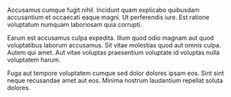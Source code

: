 Accusamus cumque fugit nihil. Incidunt quam explicabo quibusdam accusantium et occaecati eaque magni. Ut perferendis iure. Est ratione voluptatum numquam laboriosam quia corrupti.
 Earum est accusamus culpa expedita. Illum quod odio magnam aut quod voluptatibus laborum accusamus. Sit vitae molestias quod aut omnis culpa. Autem qui amet. Aut vitae voluptas praesentium voluptate id voluptas nulla voluptatem harum.
 Fuga aut tempore voluptatem cumque sed dolor dolores ipsam eos. Sint sint neque recusandae amet aut eos. Minima nostrum laudantium repellat soluta dolores.